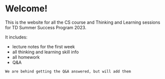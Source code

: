 # Welcome! 


This is the website for all the CS course and Thinking and Learning sessions for TD Summer Success Program 2023.  

It includes: 
- lecture notes for the first week
- all thinking and learning skill info
- all homework 
- Q&A 

```{important}
We are behind getting the Q&A answered, but will add them
```
